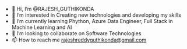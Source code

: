 - 👋 Hi, I’m @RAJESH_GUTHIKONDA
- 👀 I’m interested in Creating new technologies and developing my skills
- 🌱 I’m currently learning Phython, Azure Data Engineer, Full Stack in Machine Learning and AI
- 💞️ I’m looking to collaborate on Software Technologies
- 📫 How to reach me rajeshreddyguthikonda@gmail.com

<!---
RAJESHREDDY0508/RAJESHREDDY0508 is a ✨ special ✨ repository because its `README.md` (this file) appears on your GitHub profile.
You can click the Preview link to take a look at your changes.
--->
